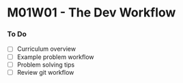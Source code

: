 # M01W01 - The Dev Workflow

### To Do

- [ ] Curriculum overview
- [ ] Example problem workflow
- [ ] Problem solving tips
- [ ] Review git workflow
